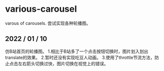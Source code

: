 # various-carousel
varous of carousels. 
尝试实现各种轮播图。

## 2022 / 01 / 10
仿B站首页的轮播图。
1.相比于B站多了一个点击按钮切换时，图片划入划出translate的效果。
2.暂时还没有实现吃豆人动画。
3.使用了throttle节流方法，防止点击左右箭头切换过快，图片切换在视觉上的错误。
